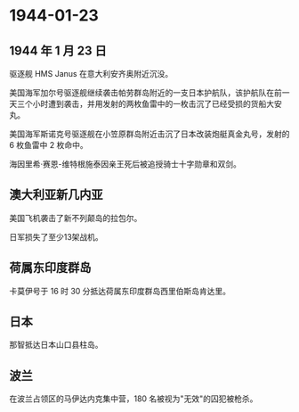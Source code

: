 # 1944-01-23

## 1944 年 1 月 23 日

驱逐舰 HMS Janus 在意大利安齐奥附近沉没。

美国海军加尔号驱逐舰继续袭击帕劳群岛附近的一支日本护航队，该护航队在前一天三个小时遭到袭击，并用发射的两枚鱼雷中的一枚击沉了已经受损的货船大安丸。

美国海军斯诺克号驱逐舰在小笠原群岛附近击沉了日本改装炮艇真金丸号，发射的
6 枚鱼雷中 2 枚命中。

海因里希·赛恩-维特根施泰因亲王死后被追授骑士十字勋章和双剑。

## 澳大利亚新几内亚

美国飞机袭击了新不列颠岛的拉包尔。

日军损失了至少13架战机。

## 荷属东印度群岛

卡莫伊号于 16 时 30 分抵达荷属东印度群岛西里伯斯岛肯达里。

## 日本

那智抵达日本山口县柱岛。

## 波兰

在波兰占领区的马伊达内克集中营，180 名被视为"无效"的囚犯被枪杀。

